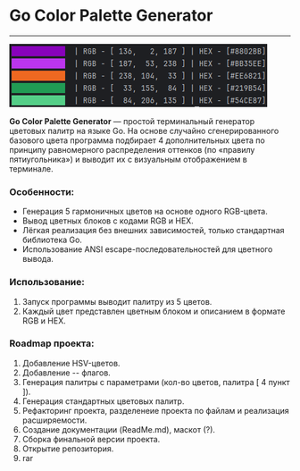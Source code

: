 # Go Color Palette Generator

---

![img.png](img.png)

**Go Color Palette Generator** — простой терминальный генератор цветовых палитр на языке Go.
На основе случайно сгенерированного базового цвета программа подбирает 4 дополнительных цвета по принципу равномерного распределения оттенков (по «правилу пятиугольника») и выводит их с визуальным отображением в терминале.

### Особенности:

* Генерация 5 гармоничных цветов на основе одного RGB-цвета.
* Вывод цветных блоков с кодами RGB и HEX.
* Лёгкая реализация без внешних зависимостей, только стандартная библиотека Go.
* Использование ANSI escape-последовательностей для цветного вывода.

### Использование:

1. Запуск программы выводит палитру из 5 цветов.
2. Каждый цвет представлен цветным блоком и описанием в формате RGB и HEX.

### Roadmap проекта:

1. Добавление HSV-цветов.
2. Добавление -- флагов.
3. Генерация палитры с параметрами (кол-во цветов, палитра [ 4 пункт ]).
4. Генерация стандартных цветовых палитр.
5. Рефакторинг проекта, разделенеие проекта по файлам и реализация расширяемости.
6. Создание документации (ReadMe.md), маскот (?).
7. Сборка финальной версии проекта.
8. Открытие репозитория.
9. rar